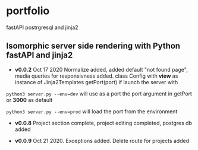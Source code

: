 # portfolio

fastAPI postrgresql and jinja2

## Isomorphic server side rendering with Python fastAPI and jinja2

- **v0.0.2** Oct 17 2020 Normalize added, added default "not found page", media queries for responsivness added.
  class Config with **view** as instance of Jinja2Templates
  getPort(port) if launch the server with

`python3 server.py --env=dev` will use as a port the port argument in getPort or **3000** as default

`python3 server.py --env=prod` will load the port from the environment

- **v0.0.8** Project section complete, project editing completed, postgres db added

- **v0.0.9** Oct 21 2020. Exceptions added. Delete route for projects added
